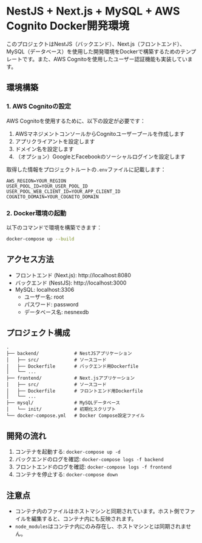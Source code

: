 # NestJS + Next.js + MySQL + AWS Cognito Docker開発環境

このプロジェクトはNestJS（バックエンド）、Next.js（フロントエンド）、MySQL（データベース）を使用した開発環境をDockerで構築するためのテンプレートです。また、AWS Cognitoを使用したユーザー認証機能も実装しています。

## 環境構築

### 1. AWS Cognitoの設定

AWS Cognitoを使用するために、以下の設定が必要です：

1. AWSマネジメントコンソールからCognitoユーザープールを作成します
2. アプリクライアントを設定します
3. ドメイン名を設定します
4. （オプション）GoogleとFacebookのソーシャルログインを設定します

取得した情報をプロジェクトルートの`.env`ファイルに記載します：

```
AWS_REGION=YOUR_REGION
USER_POOL_ID=YOUR_USER_POOL_ID
USER_POOL_WEB_CLIENT_ID=YOUR_APP_CLIENT_ID
COGNITO_DOMAIN=YOUR_COGNITO_DOMAIN
```

### 2. Docker環境の起動

以下のコマンドで環境を構築できます：

```bash
docker-compose up --build
```

## アクセス方法

- フロントエンド (Next.js): http://localhost:8080
- バックエンド (NestJS): http://localhost:3000
- MySQL: localhost:3306
  - ユーザー名: root
  - パスワード: password
  - データベース名: nesnexdb

## プロジェクト構成

```
.
├── backend/             # NestJSアプリケーション
│   ├── src/             # ソースコード
│   ├── Dockerfile       # バックエンド用Dockerfile
│   └── ...
├── frontend/            # Next.jsアプリケーション
│   ├── src/             # ソースコード
│   ├── Dockerfile       # フロントエンド用Dockerfile
│   └── ...
├── mysql/               # MySQLデータベース
│   └── init/            # 初期化スクリプト
└── docker-compose.yml   # Docker Compose設定ファイル
```

## 開発の流れ

1. コンテナを起動する: `docker-compose up -d`
2. バックエンドのログを確認: `docker-compose logs -f backend`
3. フロントエンドのログを確認: `docker-compose logs -f frontend`
4. コンテナを停止する: `docker-compose down`

## 注意点

- コンテナ内のファイルはホストマシンと同期されています。ホスト側でファイルを編集すると、コンテナ内にも反映されます。
- `node_modules`はコンテナ内にのみ存在し、ホストマシンとは同期されません。